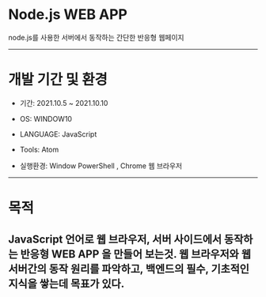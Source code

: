 # Node.js WEB APP
node.js를 사용한 서버에서 동작하는 간단한 반응형 웹페이지

------------------
# 개발 기간 및 환경

+ 기간: 2021.10.5 ~ 2021.10.10
 
+ OS: WINDOW10

+ LANGUAGE: JavaScript

+ Tools: Atom

+ 실행환경: Window PowerShell , Chrome 웹 브라우저
------------------
# 목적
JavaScript 언어로 웹 브라우저, 서버 사이드에서 동작하는 반응형 WEB APP 을 만들어 보는것.
웹 브라우저와 웹 서버간의 동작 원리를 파악하고, 백엔드의 필수, 기초적인 지식을 쌓는데 목표가 있다.
-------------------
